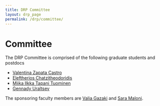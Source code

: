 ```yaml
---
title: DRP Committee 
layout: drp_page
permalink: /drp/committee/
---
```


<h1 class="mb-3">Committee</h1>

The DRP Committee is comprised of the following graduate students and postdocs

- [Valentina Zapata Castro](https://math.virginia.edu/people/vz6an/)
- [Eleftherios Chatzitheodoridis](https://math.virginia.edu/people/thp5uc/)
- [Miika Ilkka Tapani Tuominen](https://math.virginia.edu/people/mit8vu/)
- [Gennady Uraltsev](https://math.virginia.edu/people/gu8gs/)

The sponsoring faculty members are [Valia Gazaki](https://math.virginia.edu/people/eg4va/) and [Sara Maloni](https://math.virginia.edu/people/sm4cw/).
